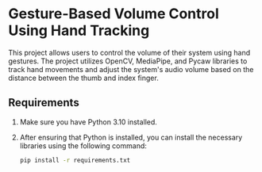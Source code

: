 # Gesture-Based Volume Control Using Hand Tracking

This project allows users to control the volume of their system using hand gestures. The project utilizes OpenCV, MediaPipe, and Pycaw libraries to track hand movements and adjust the system's audio volume based on the distance between the thumb and index finger.


## Requirements

1. Make sure you have Python 3.10 installed.

2. After ensuring that Python is installed, you can install the necessary libraries using the following command:

   ```bash
   pip install -r requirements.txt
   ```
